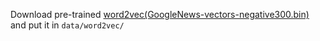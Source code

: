 Download pre-trained [word2vec(GoogleNews-vectors-negative300.bin)](https://code.google.com/archive/p/word2vec/) and put it in ```data/word2vec/```
